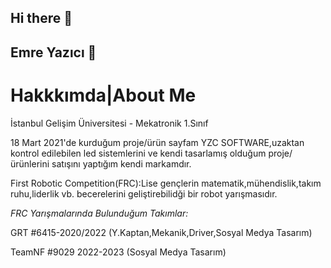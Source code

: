 ## Hi there 👋
## Emre Yazıcı 👋
<!--
 
-->
# Hakkkımda|About Me 
İstanbul Gelişim Üniversitesi - Mekatronik 1.Sınıf 

18 Mart 2021'de kurduğum proje/ürün sayfam YZC SOFTWARE,uzaktan kontrol edilebilen led sistemlerini ve kendi tasarlamış olduğum proje/ürünlerini satışını yaptığım kendi markamdır.

First Robotic Competition(FRC):Lise gençlerin matematik,mühendislik,takım ruhu,liderlik vb. becerelerini geliştirebilidği bir robot yarışmasıdır.

*FRC Yarışmalarında Bulunduğum Takımlar:*

GRT #6415-2020/2022 (Y.Kaptan,Mekanik,Driver,Sosyal Medya Tasarım)

TeamNF #9029 2022-2023 (Sosyal Medya Tasarım)

